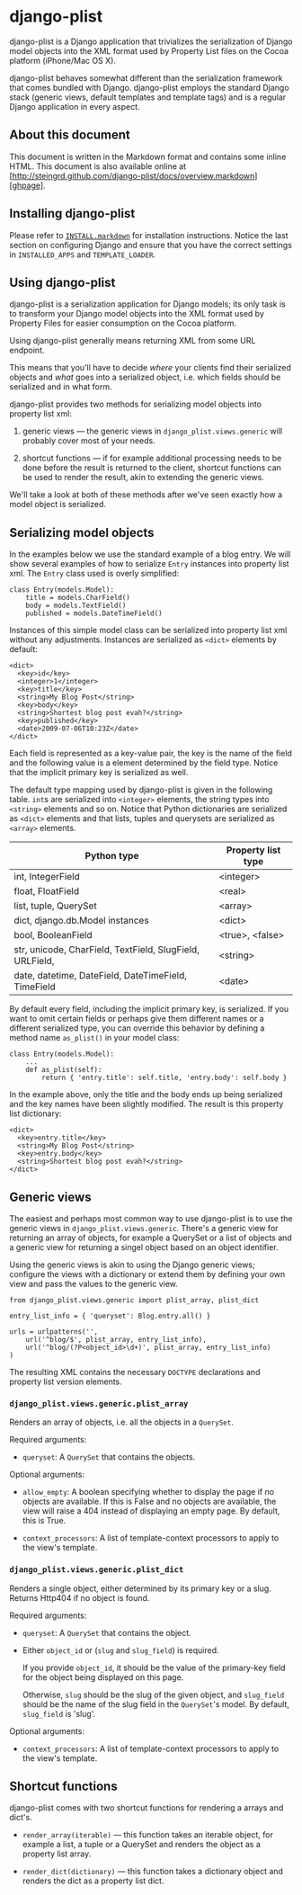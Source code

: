 # django-plist #

django-plist is a Django application that trivializes the serialization of
Django model objects into the XML format used by Property List files on the
Cocoa platform (iPhone/Mac OS X).

django-plist behaves somewhat different than the serialization framework that
comes bundled with Django. django-plist employs the standard Django stack
(generic views, default templates and template tags) and is a regular Django
application in every aspect.

## About this document ##

This document is written in the Markdown format and contains some inline HTML.
This document is also available online at
[http://steingrd.github.com/django-plist/docs/overview.markdown][ghpage].

  [ghpage]: http://steingrd.github.com/django-plist/blob/master/docs/overview.markdown

## Installing django-plist ##

Please refer to [`INSTALL.markdown`][install] for installation instructions.
Notice the last section on configuring Django and ensure that you have the
correct settings in `INSTALLED_APPS` and `TEMPLATE_LOADER`.

  [install]: http://steingrd.github.com/django-plist/blob/master/INSTALL.markdown

## Using django-plist ##

django-plist is a serialization application for Django models; its only task
is to transform your Django model objects into the XML format used by Property
Files for easier consumption on the Cocoa platform. 

Using django-plist generally means returning XML from some URL endpoint.

This means that you'll have to decide *where* your clients find their
serialized objects and *what* goes into a serialized object, i.e. which
fields should be serialized and in what form.

django-plist provides two methods for serializing model objects into
property list xml:

1. generic views &mdash; the generic views in `django_plist.views.generic`
will probably cover most of your needs.

2. shortcut functions &mdash; if for example additional processing needs to be
done before the result is returned to the client, shortcut functions can be
used to render the result, akin to extending the generic views.

We'll take a look at both of these methods after we've seen exactly how a
model object is serialized.

## Serializing model objects ##

In the examples below we use the standard example of a blog entry. We will
show several examples of how to serialize `Entry` instances into property list
xml. The `Entry` class used is overly simplified:

    class Entry(models.Model):
        title = models.CharField()
        body = models.TextField()
        published = models.DateTimeField()

Instances of this simple model class can be serialized into property list xml
without any adjustments. Instances are serialized as `<dict>` elements by
default:

    <dict>
      <key>id</key>
      <integer>1</integer>
      <key>title</key>
      <string>My Blog Post</string>
      <key>body</key>
      <string>Shortest blog post evah?</string>
      <key>published</key>
      <date>2009-07-06T10:23Z</date>
    </dict>

Each field is represented as a key-value pair, the key is the name of the
field and the following value is a element determined by the field type.
Notice that the implicit primary key is serialized as well.

The default type mapping used by django-plist is given in the following table.
`int`s are serialized into `<integer>` elements, the string types into
`<string>` elements and so on. Notice that Python dictionaries are serialized
as `<dict>` elements and that lists, tuples and querysets are serialized as
`<array>` elements.

<table>
  <thead>
    <tr>
	  <th>Python type</th>
	  <th>Property list type</th>
    </tr>
  </thead>
  <tbody>
    <tr><td>int, IntegerField</td><td>&lt;integer&gt;</td></tr>
    <tr><td>float, FloatField</td><td>&lt;real&gt;</td></tr>
    <tr><td>list, tuple, QuerySet</td><td>&lt;array&gt;</td></tr>
    <tr><td>dict, django.db.Model instances</td><td>&lt;dict&gt;</td></tr>
    <tr><td>bool, BooleanField</td><td>&lt;true&gt;, &lt;false&gt;</td></tr>
    <tr><td>str, unicode, CharField, TextField, SlugField, URLField,</td><td>&lt;string&gt;</td></tr>
    <tr><td>date, datetime, DateField, DateTimeField, TimeField</td><td>&lt;date&gt;</td></tr>
  </tbody>
</table>

By default every field, including the implicit primary key, is serialized. If
you want to omit certain fields or perhaps give them different names or a
different serialized type, you can override this behavior by defining a method
name `as_plist()` in your model class:

	class Entry(models.Model):
	    ...
        def as_plist(self):
            return { 'entry.title': self.title, 'entry.body': self.body }

In the example above, only the title and the body ends up being serialized and
the key names have been slightly modified. The result is this property list
dictionary:

    <dict>
      <key>entry.title</key>
      <string>My Blog Post</string>
      <key>entry.body</key>
      <string>Shortest blog post evah?</string>
    </dict>

## Generic views ##

The easiest and perhaps most common way to use django-plist is to use the
generic views in `django_plist.views.generic`. There's a generic view for
returning an array of objects, for example a QuerySet or a list of objects and
a generic view for returning a singel object based on an object identifier.

Using the generic views is akin to using the Django generic views; configure
the views with a dictionary or extend them by defining your own view and pass
the values to the generic view.

    from django_plist.views.generic import plist_array, plist_dict

    entry_list_info = { 'queryset': Blog.entry.all() }

    urls = urlpatterns('',
        url('^blog/$', plist_array, entry_list_info),
		url('^blog/(?P<object_id>\d+)', plist_array, entry_list_info)
    )

The resulting XML contains the necessary `DOCTYPE` declarations and property
list version elements.

### `django_plist.views.generic.plist_array` ###

Renders an array of objects, i.e. all the objects in a `QuerySet`.

Required arguments:

* `queryset`: A `QuerySet` that contains the objects.

Optional arguments:

* `allow_empty`: A boolean specifying whether to display the page if no
  objects are available. If this is False and no objects are available, the
  view will raise a 404 instead of displaying an empty page. By default, this
  is True.

* `context_processors`: A list of template-context processors to apply to the
  view's template.

### `django_plist.views.generic.plist_dict` ###

Renders a single object, either determined by its primary key or a slug.
Returns Http404 if no object is found.

Required arguments:

* `queryset`: A `QuerySet` that contains the object.

* Either `object_id` or (`slug` and `slug_field`) is required.

  If you provide `object_id`, it should be the value of the primary-key field
  for the object being displayed on this page.

  Otherwise, `slug` should be the slug of the given object, and `slug_field`
  should be the name of the slug field in the `QuerySet`'s model. By default,
  `slug_field` is 'slug'.

Optional arguments:

* `context_processors`: A list of template-context processors to apply to the
  view's template.


## Shortcut functions ##

django-plist comes with two shortcut functions for rendering a arrays and
dict's. 

 * `render_array(iterable)` &mdash; this function takes an iterable object,
   for example a list, a tuple or a QuerySet and renders the object as a
   property list array.

 * `render_dict(dictionary)` &mdash; this function takes a dictionary object
   and renders the dict as a property list dict.